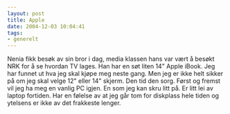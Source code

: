 ```yaml
---
layout: post
title: Apple
date: 2004-12-03 10:04:41
tags: 
- generelt
---
```


Nenia fikk besøk av sin bror i dag, media klassen hans var vært å besøkt NRK for å se hvordan TV lages. Han har en søt liten 14" Apple iBook. Jeg har funnet ut hva jeg skal kjøpe meg neste gang. Men jeg er ikke helt sikker på om jeg skal velge 12" eller 14" skjerm. Den tid den sorg. Først og fremst vil jeg ha meg en vanlig PC igjen. En som jeg kan skru litt på. Er litt lei av laptop fortiden. Har en følelse av at jeg går tom for diskplass hele tiden og ytelsens er ikke av det frakkeste lenger.